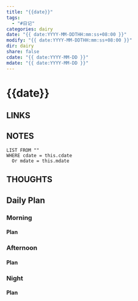 ```yaml
---
title: "{{date}}"
tags:
  - "#日记"
categories: dairy
date: "{{ date:YYYY-MM-DDTHH:mm:ss+08:00 }}"
modify: "{{ date:YYYY-MM-DDTHH:mm:ss+08:00 }}"
dir: dairy
share: false
cdate: "{{ date:YYYY-MM-DD }}"
mdate: "{{ date:YYYY-MM-DD }}"
---
```


# {{date}}

## LINKS

## NOTES


```dataview
LIST FROM "" 
WHERE cdate = this.cdate
  Or mdate = this.mdate
```
## THOUGHTS

## Daily Plan

### Morning

#### Plan

### Afternoon

#### Plan

### Night

#### Plan


